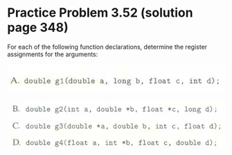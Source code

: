 # Practice Problem 3.52 (solution page 348)
For each of the following function declarations, determine the register assignments for the arguments:

![](./images/3.52.png)

![](./images/3.52_2.png)